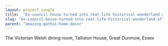 ```yaml
---
layout: project_single
title:  "Ex-council house turned into real-life historical wonderland after owner spends 25 years and £700,000 renovating it room by room – but now it's on the market for just £300,000"
slug: "ex-council-house-turned-into-real-life-historical-wonderland-after-owner-spends-25-years-and-700000-renovating-it-room"
parent: "amazing-gothic-home-decor"
---
```

The Victorian Welsh dining room, Talliston House, Great Dunmow, Essex